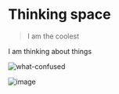# Thinking space 

> I am the coolest

I am thinking about things

![what-confused](https://user-images.githubusercontent.com/75965120/193683983-f2b8376e-657d-4786-b4d4-35b2c0f2afa6.gif)

![image](https://user-images.githubusercontent.com/75965120/193691120-315a8494-7ba5-42c1-ae46-af159291e5e4.png)
